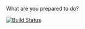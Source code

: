 What are you prepared to do?

[![Build Status](https://travis-ci.org/taocp/oops.svg?branch=master)](https://travis-ci.org/taocp/oops)

<!--
<a href="https://scan.coverity.com/projects/oops">
  <img alt="Coverity Scan Build Status"
       src="https://scan.coverity.com/projects/11233/badge.svg"/>
</a>
-->
